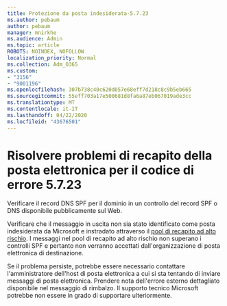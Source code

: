 ```yaml
---
title: Protezione da posta indesiderata-5.7.23
ms.author: pebaum
author: pebaum
manager: mnirkhe
ms.audience: Admin
ms.topic: article
ROBOTS: NOINDEX, NOFOLLOW
localization_priority: Normal
ms.collection: Adm_O365
ms.custom:
- "3156"
- "9001196"
ms.openlocfilehash: 307b738c40c620d057e68eff7d218c8c9b5eb665
ms.sourcegitcommit: 55eff703a17e500681d8fa6a87eb067019ade3cc
ms.translationtype: MT
ms.contentlocale: it-IT
ms.lasthandoff: 04/22/2020
ms.locfileid: "43676501"
---
```

# <a name="fix-email-delivery-issues-for-error-code-5723"></a>Risolvere problemi di recapito della posta elettronica per il codice di errore 5.7.23

Verificare il record DNS SPF per il dominio in un controllo del record SPF o DNS disponibile pubblicamente sul Web.

Verificare che il messaggio in uscita non sia stato identificato come posta indesiderata da Microsoft e instradato attraverso il [pool di recapito ad alto rischio](https://docs.microsoft.com/office365/SecurityCompliance/high-risk-delivery-pool-for-outbound-messages). I messaggi nel pool di recapito ad alto rischio non superano i controlli SPF e pertanto non verranno accettati dall'organizzazione di posta elettronica di destinazione.

Se il problema persiste, potrebbe essere necessario contattare l'amministratore dell'host di posta elettronica a cui si sta tentando di inviare messaggi di posta elettronica. Prendere nota dell'errore esterno dettagliato disponibile nel messaggio di rimbalzo. Il supporto tecnico Microsoft potrebbe non essere in grado di supportare ulteriormente.
